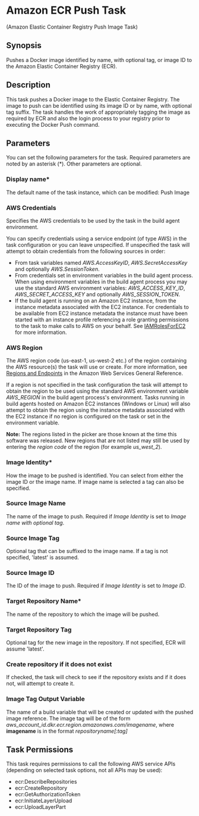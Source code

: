 # Amazon ECR Push Task<a name="ecr-pushimage"></a>

\(Amazon Elastic Container Registry Push Image Task\)

## Synopsis<a name="synopsis"></a>

Pushes a Docker image identified by name, with optional tag, or image ID to the Amazon Elastic Container Registry \(ECR\)\.

## Description<a name="description"></a>

This task pushes a Docker image to the Elastic Container Registry\. The image to push can be identified using its image ID or by name, with optional tag suffix\. The task handles the work of appropriately tagging the image as required by ECR and also the login process to your registry prior to executing the Docker Push command\.

## Parameters<a name="parameters"></a>

You can set the following parameters for the task\. Required parameters are noted by an asterisk \(\*\)\. Other parameters are optional\.

### Display name\*<a name="display-name"></a>

The default name of the task instance, which can be modified: Push Image

### AWS Credentials<a name="aws-credentials"></a>

Specifies the AWS credentials to be used by the task in the build agent environment\.

You can specify credentials using a service endpoint \(of type AWS\) in the task configuration or you can leave unspecified\. If unspecified the task will attempt to obtain credentials from the following sources in order:
+ From task variables named *AWS\.AccessKeyID*, *AWS\.SecretAccessKey* and optionally *AWS\.SessionToken*\.
+ From credentials set in environment variables in the build agent process\. When using environment variables in the build agent process you may use the standard AWS environment variables: *AWS\_ACCESS\_KEY\_ID*, *AWS\_SECRET\_ACCESS\_KEY* and optionally *AWS\_SESSION\_TOKEN*\.
+ If the build agent is running on an Amazon EC2 instance, from the instance metadata associated with the EC2 instance\. For credentials to be available from EC2 instance metadata the instance must have been started with an instance profile referencing a role granting permissions to the task to make calls to AWS on your behalf\. See [IAMRolesForEC2](https://docs.aws.amazon.com/IAM/latest/UserGuide/id_roles_use_switch-role-ec2.html) for more information\.

### AWS Region<a name="aws-region"></a>

The AWS region code \(us\-east\-1, us\-west\-2 etc\.\) of the region containing the AWS resource\(s\) the task will use or create\. For more information, see [Regions and Endpoints](https://docs.aws.amazon.com/general/latest/gr/rande.html) in the Amazon Web Services General Reference\.

If a region is not specified in the task configuration the task will attempt to obtain the region to be used using the standard AWS environment variable *AWS\_REGION* in the build agent process's environment\. Tasks running in build agents hosted on Amazon EC2 instances \(Windows or Linux\) will also attempt to obtain the region using the instance metadata associated with the EC2 instance if no region is configured on the task or set in the environment variable\.

 **Note:** The regions listed in the picker are those known at the time this software was released\. New regions that are not listed may still be used by entering the *region code* of the region \(for example *us\_west\_2*\)\.

### Image Identity\*<a name="image-identity"></a>

How the image to be pushed is identified\. You can select from either the image ID or the image name\. If image name is selected a tag can also be specified\.

### Source Image Name<a name="source-image-name"></a>

The name of the image to push\. Required if *Image Identity* is set to *Image name with optional tag*\.

### Source Image Tag<a name="source-image-tag"></a>

Optional tag that can be suffixed to the image name\. If a tag is not specified, 'latest' is assumed\.

### Source Image ID<a name="source-image-id"></a>

The ID of the image to push\. Required if *Image Identity* is set to *Image ID*\.

### Target Repository Name\*<a name="target-repository-name"></a>

The name of the repository to which the image will be pushed\.

### Target Repository Tag<a name="target-repository-tag"></a>

Optional tag for the new image in the repository\. If not specified, ECR will assume 'latest'\.

### Create repository if it does not exist<a name="create-repository-if-it-does-not-exist"></a>

If checked, the task will check to see if the repository exists and if it does not, will attempt to create it\.

### Image Tag Output Variable<a name="image-tag-output-variable"></a>

The name of a build variable that will be created or updated with the pushed image reference\. The image tag will be of the form *aws\_account\_id\.dkr\.ecr\.region\.amazonaws\.com/imagename*, where **imagename** is in the format *repositoryname\[:tag\]* 

## Task Permissions<a name="task-permissions"></a>

This task requires permissions to call the following AWS service APIs \(depending on selected task options, not all APIs may be used\):
+ ecr:DescribeRepositories
+ ecr:CreateRepository
+ ecr:GetAuthorizationToken
+ ecr:InitiateLayerUpload
+ ecr:UploadLayerPart